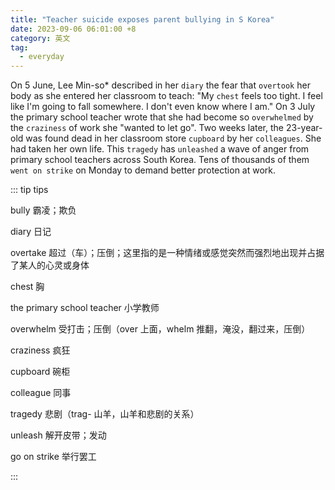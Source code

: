 ```yaml
---
title: "Teacher suicide exposes parent bullying in S Korea"
date: 2023-09-06 06:01:00 +8
category: 英文
tag:
  - everyday
---
```


On 5 June, Lee Min-so\* described in her `diary` the fear that `overtook` her body as she entered her classroom to teach: "My `chest` feels too tight. I feel like I'm going to fall somewhere. I don't even know where I am." On 3 July the primary school teacher wrote that she had become so `overwhelmed` by the `craziness` of work she "wanted to let go". Two weeks later, the 23-year-old was found dead in her classroom store `cupboard` by her `colleagues`. She had taken her own life. This `tragedy` has `unleashed` a wave of anger from primary school teachers across South Korea. Tens of thousands of them `went on strike` on Monday to demand better protection at work.

::: tip tips

bully 霸凌；欺负

diary 日记

overtake 超过（车）；压倒；这里指的是一种情绪或感觉突然而强烈地出现并占据了某人的心灵或身体

chest 胸

the primary school teacher 小学教师

overwhelm 受打击；压倒（over 上面，whelm 推翻，淹没，翻过来，压倒）

craziness 疯狂

cupboard 碗柜

colleague 同事

tragedy 悲剧（trag- 山羊，山羊和悲剧的关系）

unleash 解开皮带；发动

go on strike 举行罢工

:::
